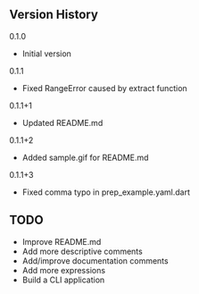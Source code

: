 ## Version History

0.1.0
- Initial version

0.1.1
- Fixed RangeError caused by extract function

0.1.1+1
- Updated README.md

0.1.1+2
- Added sample.gif for README.md

0.1.1+3
- Fixed comma typo in prep_example.yaml.dart

## TODO

- Improve README.md
- Add more descriptive comments
- Add/improve documentation comments
- Add more expressions
- Build a CLI application


